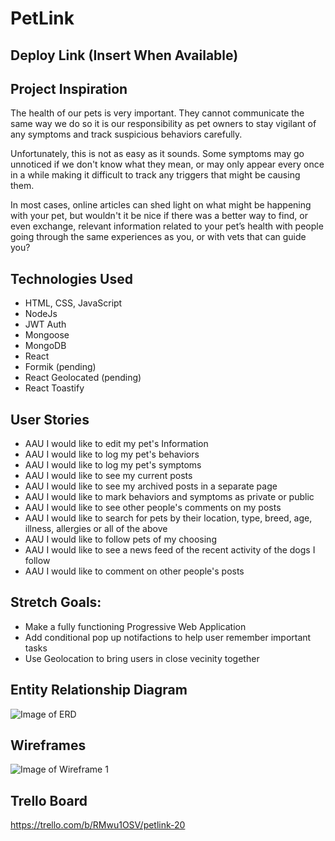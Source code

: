 # PetLink

## Deploy Link (Insert When Available)

## Project Inspiration
The health of our pets is very important. They cannot communicate the same way we do so it is our responsibility as pet owners to stay vigilant of any symptoms and track suspicious behaviors carefully.

Unfortunately, this is not as easy as it sounds. Some symptoms may go unnoticed if we don't know what they mean, or may only appear every once in a while making it difficult to track any triggers that might be causing them.

In most cases, online articles can shed light on what might be happening with your pet, but wouldn't it be nice if there was a better way to find, or even exchange, relevant information related to your pet’s health with people going through the same experiences as you, or with vets that can guide you?

## Technologies Used
- HTML, CSS, JavaScript
- NodeJs
- JWT Auth
- Mongoose
- MongoDB
- React
- Formik (pending)
- React Geolocated (pending)
- React Toastify

## User Stories
- AAU I would like to edit my pet's Information
- AAU I would like to log my pet's behaviors
- AAU I would like to log my pet's symptoms
- AAU I would like to see my current posts
- AAU I would like to see my archived posts in a separate page
- AAU I would like to mark behaviors and symptoms as private or public
- AAU I would like to see other people's comments on my posts
- AAU I would like to search for pets by their location, type, breed, age, illness, allergies or all of the above
- AAU I would like to follow pets of my choosing
- AAU I would like to see a news feed of the recent activity of the dogs I follow
- AAU I would like to comment on other people's posts

## Stretch Goals:
- Make a fully functioning Progressive Web Application
- Add conditional pop up notifactions to help user remember important tasks
- Use Geolocation to bring users in close vecinity together

## Entity Relationship Diagram
![Image of ERD](https://i.imgur.com/nIIYIbO.png)


## Wireframes
![Image of Wireframe 1](https://i.imgur.com/kW6S0Dj.png)

## Trello Board
https://trello.com/b/RMwu1OSV/petlink-20